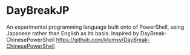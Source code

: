 DayBreakJP
==========

An experimental programming language built onto of PowerShell, using Japanese rather than English as its basis. Inspired by DayBreak-ChinesePowerShell https://github.com/klumsy/DayBreak-ChinesePowerShell
